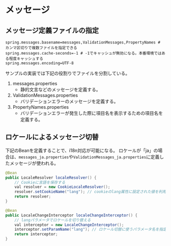 # メッセージ

## メッセージ定義ファイルの指定

```properties
spring.messages.basename=messages,ValidationMessages,PropertyNames # カンマ区切りで複数ファイルを指定できる
spring.messages.cache-seconds=-1 # -1でキャッシュが無効になる。本番環境ではある程度キャッシュする
spring.messages.encoding=UTF-8
```

サンプルの実装では下記の役割りでファイルを分割している。
1. messages.properties
    - 静的文言などのメッセージを定義する。
1. ValidationMessages.properties
    - バリデーションエラーのメッセージを定義する。
1. PropertyNames.properties
    - バリデーションエラーが発生した際に項目名を表示するための項目名を定義する。

## ロケールによるメッセージ切替

下記のBeanを定義することで、i18n対応が可能になる。
ロケールが「ja」の場合は、`messages_ja.properties`や`ValidationMessages_ja.properties`に定義したメッセージが使われる。

```java
@Bean
public LocaleResolver localeResolver() {
    // Cookieに言語を保存する
    val resolver = new CookieLocaleResolver();
    resolver.setCookieName("lang"); // cookieのlang属性に設定された値を利用してロケールを切り替える
    return resolver;
}

@Bean
public LocaleChangeInterceptor localeChangeInterceptor() {
    // langパラメータでロケールを切り替える
    val interceptor = new LocaleChangeInterceptor();
    interceptor.setParamName("lang"); // ロケール切替に使うパラメータ名を指定する
    return interceptor;
}
```
